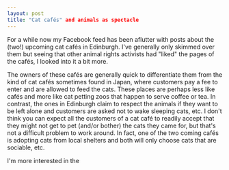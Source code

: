 ```yaml
---
layout: post
title: "Cat cafés" and animals as spectacle
---
```


For a while now my Facebook feed has been aflutter with posts about the (two!) upcoming cat cafés in Edinburgh. I've generally only skimmed over them but seeing that other animal rights activists had "liked" the pages of the cafés, I looked into it a bit more.

The owners of these cafés are generally quick to differentiate them from the kind of cat cafés sometimes found in Japan, where customers pay a fee to enter and are allowed to feed the cats. These places are perhaps less like cafés and more like cat petting zoos that happen to serve coffee or tea. In contrast, the ones in Edinburgh claim to respect the animals if they want to be left alone and customers are asked not to wake sleeping cats, etc. I don't think you can expect all the customers of a cat café to readily accept that they might not get to pet (and/or bother) the cats they came for, but that's not a difficult problem to work around. In fact, one of the two coming cafés is adopting cats from local shelters and both will only choose cats that are sociable, etc.


I'm more interested in the 